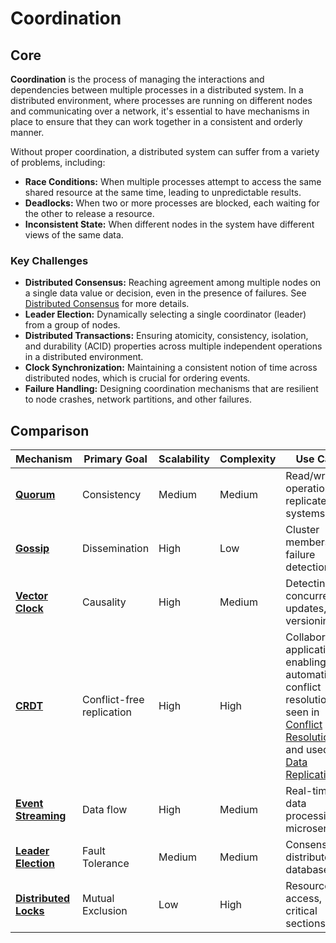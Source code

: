 # Coordination

## Core

**Coordination** is the process of managing the interactions and dependencies between multiple processes in a distributed system. In a distributed environment, where processes are running on different nodes and communicating over a network, it's essential to have mechanisms in place to ensure that they can work together in a consistent and orderly manner.

Without proper coordination, a distributed system can suffer from a variety of problems, including:
- **Race Conditions:** When multiple processes attempt to access the same shared resource at the same time, leading to unpredictable results.
- **Deadlocks:** When two or more processes are blocked, each waiting for the other to release a resource.
- **Inconsistent State:** When different nodes in the system have different views of the same data.

### Key Challenges

-   **Distributed Consensus:** Reaching agreement among multiple nodes on a single data value or decision, even in the presence of failures. See [Distributed Consensus](../distributed-consensus/README.md) for more details.
-   **Leader Election:** Dynamically selecting a single coordinator (leader) from a group of nodes.
-   **Distributed Transactions:** Ensuring atomicity, consistency, isolation, and durability (ACID) properties across multiple independent operations in a distributed environment.
-   **Clock Synchronization:** Maintaining a consistent notion of time across distributed nodes, which is crucial for ordering events.
-   **Failure Handling:** Designing coordination mechanisms that are resilient to node crashes, network partitions, and other failures.


## Comparison

| Mechanism | Primary Goal | Scalability | Complexity | Use Case |
|---|---|---|---|---|
| **[Quorum](./quorum)** | Consistency | Medium | Medium | Read/write operations in replicated systems |
| **[Gossip](./gossip)** | Dissemination | High | Low | Cluster membership, failure detection |
| **[Vector Clock](../conflict-resolution/vector-clocks)** | Causality | High | Medium | Detecting concurrent updates, versioning |
| **[CRDT](../conflict-resolution/crdts)** | Conflict-free replication | High | High | Collaborative applications, enabling automatic conflict resolution as seen in [Conflict Resolution](../conflict-resolution/README.md) and used in [Data Replication](../data-replication/README.md) |
| **[Event Streaming](./event-streaming)** | Data flow | High | Medium | Real-time data processing, microservices |
| **[Leader Election](./leader-election)** | Fault Tolerance | Medium | Medium | Consensus, distributed databases |
| **[Distributed Locks](./distributed-locks)** | Mutual Exclusion | Low | High | Resource access, critical sections |